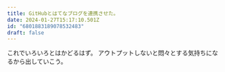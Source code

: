 ```yaml
---
title: GitHubとはてなブログを連携させた。
date: 2024-01-27T15:17:10.501Z
id: "6801883189078532483"
draft: false
---
```

これでいろいろとはかどるはず。
アウトプットしないと悶々とする気持ちになるから出していこう。
